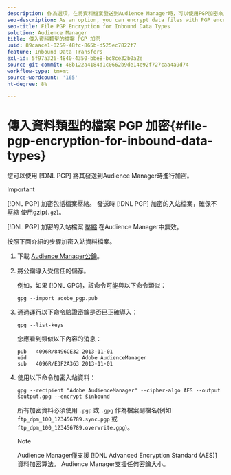 ```yaml
---
description: 作為選項，在將資料檔案發送到Audience Manager時，可以使用PGP加密來加密它們。
seo-description: As an option, you can encrypt data files with PGP encryption when sending them to Audience Manager.
seo-title: File PGP Encryption for Inbound Data Types
solution: Audience Manager
title: 傳入資料類型的檔案 PGP 加密
uuid: 89caace1-0259-48fc-865b-d525ec7822f7
feature: Inbound Data Transfers
exl-id: 5f97a326-4840-4350-bbe8-bc8ce32b0a2e
source-git-commit: 48b122a4184d1c0662b9de14e92f727caa4a9d74
workflow-type: tm+mt
source-wordcount: '165'
ht-degree: 8%

---
```


# 傳入資料類型的檔案 PGP 加密{#file-pgp-encryption-for-inbound-data-types}

您可以使用 [!DNL PGP] 將其發送到Audience Manager時進行加密。

<!-- c_encryption.xml -->

>[!IMPORTANT]
>
>[!DNL PGP] 加密包括檔案壓縮。 發送時 [!DNL PGP] 加密的入站檔案，確保不 [壓縮](../../../integration/sending-audience-data/batch-data-transfer-explained/inbound-file-compression.md) 使用gzip(`.gz`)。
>
>[!DNL PGP] 加密的入站檔案 [壓縮](../../../integration/sending-audience-data/batch-data-transfer-explained/inbound-file-compression.md) 在Audience Manager中無效。

按照下面介紹的步驟加密入站資料檔案。

1. 下載 [Audience Manager公鑰](./assets/adobe_pgp.pub)。
2. 將公鑰導入受信任的儲存。

   例如，如果 [!DNL GPG]，該命令可能與以下命令類似：

   `gpg --import adobe_pgp.pub`

3. 通過運行以下命令驗證密鑰是否已正確導入：

   `gpg --list-keys`

   您應看到類似以下內容的消息：

   ```
   pub   4096R/8496CE32 2013-11-01
   uid                  Adobe AudienceManager
   sub   4096R/E3F2A363 2013-11-01
   ```

4. 使用以下命令加密入站資料：

   `gpg --recipient "Adobe AudienceManager" --cipher-algo AES --output $output.gpg --encrypt $inbound`

   所有加密資料必須使用 `.pgp` 或 `.gpg` 作為檔案副檔名(例如 `ftp_dpm_100_123456789.sync.pgp` 或 `ftp_dpm_100_123456789.overwrite.gpg`)。

   >[!NOTE]
   >
   >Audience Manager僅支援 [!DNL Advanced Encryption Standard (AES)] 資料加密算法。 Audience Manager支援任何密鑰大小。
